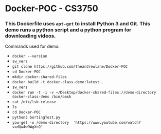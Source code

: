 # Docker-POC - CS3750

### This Dockerfile uses ```apt-get``` to install Python 3 and Git. This demo runs a python script and a python program for downloading videos. 

Commands used for demo:
- ```docker --version```
- ```sw_vers```
- ```git clone https://github.com/theandrewlane/Docker-POC```
- ```cd Docker-POC```
- ```mkdir docker-shared-files```
- ```docker build -t docker-class-demo:latest .```
- ```sw_vers``` 
- ```docker run -t -i -v ~/Desktop/docker-shared-files://demo-directory docker-class-demo /bin/bash```
- ```cat /etc/lsb-release```
- ```ls```
- ```cd Docker-POC```
- ```python3 SortingTest.py```
- ```you-get -o /demo-directory  'https://www.youtube.com/watch?v=dQw4w9WgXcQ'```
